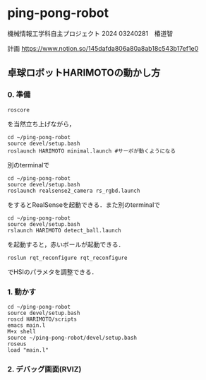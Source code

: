 # ping-pong-robot
機械情報工学科自主プロジェクト 2024
03240281　椿道智

計画
https://www.notion.so/145dafda806a80a8ab18c543b17ef1e0

## 卓球ロボットHARIMOTOの動かし方

### 0. 準備
```
roscore
```
を当然立ち上げながら，

```
cd ~/ping-pong-robot
source devel/setup.bash
roslaunch HARIMOTO minimal.launch #サーボが動くようになる
```
別のterminalで
```
cd ~/ping-pong-robot
source devel/setup.bash
roslaunch realsense2_camera rs_rgbd.launch
```
をするとRealSenseを起動できる．また別のterminalで
```
cd ~/ping-pong-robot
source devel/setup.bash
rslaunch HARIMOTO detect_ball.launch
```
を起動すると，赤いボールが起動できる．
```
roslun rqt_reconfigure rqt_reconfigure
```
でHSIのパラメタを調整できる．

### 1. 動かす
```
cd ~/ping-pong-robot
source devel/setup.bash
roscd HARIMOTO/scripts
emacs main.l
M+x shell
source ~/ping-pong-robot/devel/setup.bash
roseus
load "main.l"
```
### 2. デバッグ画面(RVIZ)
